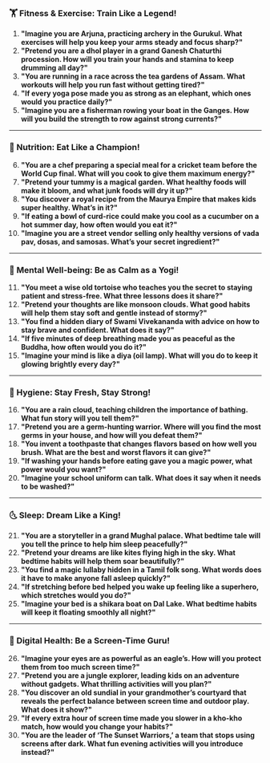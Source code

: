### **🏋️ Fitness & Exercise: Train Like a Legend!**  
1. **"Imagine you are Arjuna, practicing archery in the Gurukul. What exercises will help you keep your arms steady and focus sharp?"**  
2. **"Pretend you are a dhol player in a grand Ganesh Chaturthi procession. How will you train your hands and stamina to keep drumming all day?"**  
3. **"You are running in a race across the tea gardens of Assam. What workouts will help you run fast without getting tired?"**  
4. **"If every yoga pose made you as strong as an elephant, which ones would you practice daily?"**  
5. **"Imagine you are a fisherman rowing your boat in the Ganges. How will you build the strength to row against strong currents?"**  

---

### **🍛 Nutrition: Eat Like a Champion!**  
6. **"You are a chef preparing a special meal for a cricket team before the World Cup final. What will you cook to give them maximum energy?"**  
7. **"Pretend your tummy is a magical garden. What healthy foods will make it bloom, and what junk foods will dry it up?"**  
8. **"You discover a royal recipe from the Maurya Empire that makes kids super healthy. What’s in it?"**  
9. **"If eating a bowl of curd-rice could make you cool as a cucumber on a hot summer day, how often would you eat it?"**  
10. **"Imagine you are a street vendor selling only healthy versions of vada pav, dosas, and samosas. What’s your secret ingredient?"**  

---

### **🧘 Mental Well-being: Be as Calm as a Yogi!**  
11. **"You meet a wise old tortoise who teaches you the secret to staying patient and stress-free. What three lessons does it share?"**  
12. **"Pretend your thoughts are like monsoon clouds. What good habits will help them stay soft and gentle instead of stormy?"**  
13. **"You find a hidden diary of Swami Vivekananda with advice on how to stay brave and confident. What does it say?"**  
14. **"If five minutes of deep breathing made you as peaceful as the Buddha, how often would you do it?"**  
15. **"Imagine your mind is like a diya (oil lamp). What will you do to keep it glowing brightly every day?"**  

---

### **🛁 Hygiene: Stay Fresh, Stay Strong!**  
16. **"You are a rain cloud, teaching children the importance of bathing. What fun story will you tell them?"**  
17. **"Pretend you are a germ-hunting warrior. Where will you find the most germs in your house, and how will you defeat them?"**  
18. **"You invent a toothpaste that changes flavors based on how well you brush. What are the best and worst flavors it can give?"**  
19. **"If washing your hands before eating gave you a magic power, what power would you want?"**  
20. **"Imagine your school uniform can talk. What does it say when it needs to be washed?"**  

---

### **🌜 Sleep: Dream Like a King!**  
21. **"You are a storyteller in a grand Mughal palace. What bedtime tale will you tell the prince to help him sleep peacefully?"**  
22. **"Pretend your dreams are like kites flying high in the sky. What bedtime habits will help them soar beautifully?"**  
23. **"You find a magic lullaby hidden in a Tamil folk song. What words does it have to make anyone fall asleep quickly?"**  
24. **"If stretching before bed helped you wake up feeling like a superhero, which stretches would you do?"**  
25. **"Imagine your bed is a shikara boat on Dal Lake. What bedtime habits will keep it floating smoothly all night?"**  

---

### **📱 Digital Health: Be a Screen-Time Guru!**  
26. **"Imagine your eyes are as powerful as an eagle’s. How will you protect them from too much screen time?"**  
27. **"Pretend you are a jungle explorer, leading kids on an adventure without gadgets. What thrilling activities will you plan?"**  
28. **"You discover an old sundial in your grandmother’s courtyard that reveals the perfect balance between screen time and outdoor play. What does it show?"**  
29. **"If every extra hour of screen time made you slower in a kho-kho match, how would you change your habits?"**  
30. **"You are the leader of ‘The Sunset Warriors,’ a team that stops using screens after dark. What fun evening activities will you introduce instead?"**
